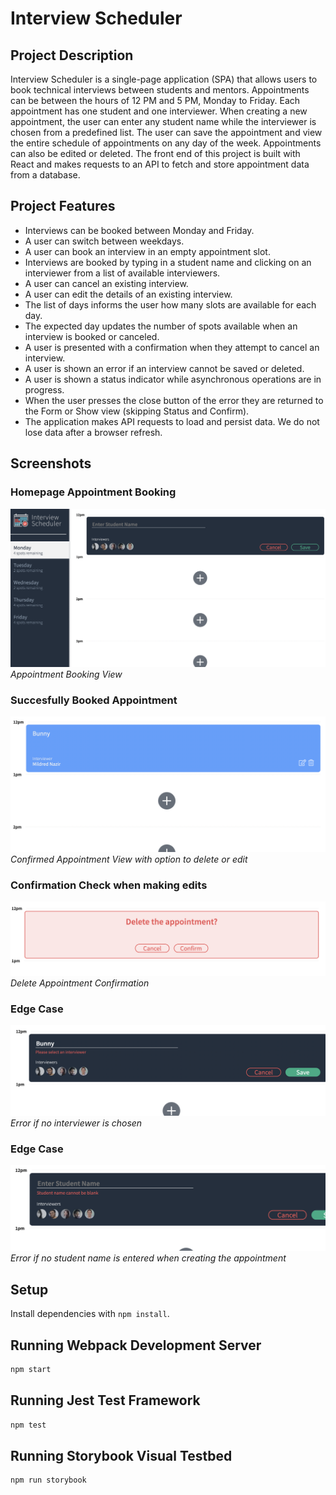 # Interview Scheduler

## Project Description 

Interview Scheduler is a single-page application (SPA) that allows users to book technical interviews between students and mentors. Appointments can be between the hours of 12 PM and 5 PM, Monday to Friday. Each appointment has one student and one interviewer. When creating a new appointment, the user can enter any student name while the interviewer is chosen from a predefined list. The user can save the appointment and view the entire schedule of appointments on any day of the week. Appointments can also be edited or deleted. The front end of this project is built with React and makes requests to an API to fetch and store appointment data from a database.

## Project Features

- Interviews can be booked between Monday and Friday.
- A user can switch between weekdays.
- A user can book an interview in an empty appointment slot.
- Interviews are booked by typing in a student name and clicking on an interviewer from a list of available interviewers.
- A user can cancel an existing interview.
- A user can edit the details of an existing interview.
- The list of days informs the user how many slots are available for each day.
- The expected day updates the number of spots available when an interview is booked or canceled.
- A user is presented with a confirmation when they attempt to cancel an interview.
- A user is shown an error if an interview cannot be saved or deleted.
- A user is shown a status indicator while asynchronous operations are in progress.
- When the user presses the close button of the error they are returned to the Form or Show view (skipping Status and Confirm).
- The application makes API requests to load and persist data. We do not lose data after a browser refresh.

## Screenshots

### Homepage Appointment Booking
!["Appointment Booking View"](https://github.com/rplawn/scheduler/blob/2ddcb32c4fdf73ef33802cf3fb8ff45ace5c53c1/docs/screenshots/Appointment%20Booking%20View.png)
_Appointment Booking View_

### Succesfully Booked Appointment 
!["Confirmed Appointment View with option to delete or edit"](https://github.com/rplawn/scheduler/blob/2ddcb32c4fdf73ef33802cf3fb8ff45ace5c53c1/docs/screenshots/Confirmed%20Appointment%20View%20with%20edit%20or%20delete%20option.png)
_Confirmed Appointment View with option to delete or edit_

### Confirmation Check when making edits
!["Delete Appointment Confirmation"](https://github.com/rplawn/scheduler/blob/2ddcb32c4fdf73ef33802cf3fb8ff45ace5c53c1/docs/screenshots/Delete%20confirmation.png)
_Delete Appointment Confirmation_

### Edge Case
!["Error if no interviewer is chosen"](https://github.com/rplawn/scheduler/blob/2ddcb32c4fdf73ef33802cf3fb8ff45ace5c53c1/docs/screenshots/Must%20pick%20interviewer.png)
_Error if no interviewer is chosen_ 

### Edge Case
!["Error if no student name entered when creating appointment"](https://github.com/rplawn/scheduler/blob/2ddcb32c4fdf73ef33802cf3fb8ff45ace5c53c1/docs/screenshots/Student%20name%20cannot%20be%20blank.png)
_Error if no student name is entered when creating the appointment_


## Setup

Install dependencies with `npm install`.

## Running Webpack Development Server

```sh
npm start
```

## Running Jest Test Framework

```sh
npm test
```

## Running Storybook Visual Testbed

```sh
npm run storybook
```

